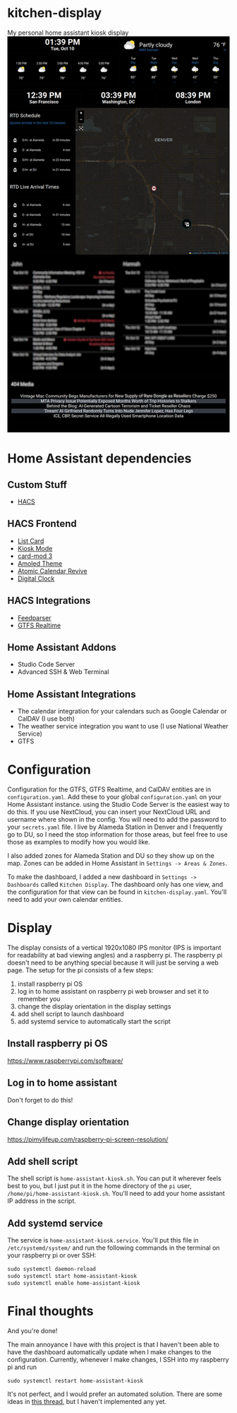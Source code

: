 # kitchen-display
My personal home assistant kiosk display
![dashboard](./dashboard.png)
# Home Assistant dependencies
## Custom Stuff
- [HACS](https://hacs.xyz/)
## HACS Frontend
- [List Card](https://github.com/iantrich/list-card)
- [Kiosk Mode](https://github.com/NemesisRE/kiosk-mode)
- [card-mod 3](https://github.com/thomasloven/lovelace-card-mod)
- [Amoled Theme](https://github.com/home-assistant-community-themes/amoled)
- [Atomic Calendar Revive](https://github.com/totaldebug/atomic-calendar-revive)
- [Digital Clock](https://github.com/wassy92x/lovelace-digital-clock)
## HACS Integrations
- [Feedparser](https://github.com/custom-components/feedparser)
- [GTFS Realtime](https://github.com/mark1foley/ha-gtfs-rt-v2)
## Home Assistant Addons
- Studio Code Server
- Advanced SSH & Web Terminal
## Home Assistant Integrations
- The calendar integration for your calendars such as Google Calendar or CalDAV (I use both)
- The weather service integration you want to use (I use National Weather Service)
- GTFS
# Configuration
Configuration for the GTFS, GTFS Realtime, and CalDAV entities are in `configuration.yaml`. Add these to your global `configuration.yaml` on your Home Assistant instance. using the Studio Code Server is the easiest way to do this. If you use NextCloud, you can insert your NextCloud URL and username where shown in the config. You will need to  add the password to your `secrets.yaml` file. I live by Alameda Station in Denver and I frequently go to DU, so I need the stop information for those areas, but feel free to use those as examples to modify how you would like.

I also added zones for Alameda Station and DU so they show up on the map. Zones can be added in Home Assistant in `Settings -> Areas & Zones`.

To make the dashboard, I added a new dashboard in `Settings -> Dashboards` called `Kitchen Display`.  The dashboard only has one view, and the configuration for that view can be found in `kitchen-display.yaml`. You'll need to add your own calendar entities.

# Display
The display consists of a vertical 1920x1080 IPS monitor (IPS is important for readability at bad viewing angles) and a raspberry pi. The raspberry pi doesn't need to be anything special because it will just be serving a web page. The setup for the pi consists of a few steps:
1. install raspberry pi OS
2. log in to home assistant on raspberry pi web browser and set it to remember you
3. change the display orientation in the display settings
4. add shell script to launch dashboard
5. add systemd service to automatically start the script
## Install raspberry pi OS
https://www.raspberrypi.com/software/
## Log in to home assistant
Don't forget to do this!
## Change display orientation
https://pimylifeup.com/raspberry-pi-screen-resolution/
## Add shell script
The shell script is `home-assistant-kiosk.sh`. You can put it wherever feels best to you, but I just put it in the home directory of the `pi` user, `/home/pi/home-assistant-kiosk.sh`. You'll need to add your home assistant IP address in the script.
## Add systemd service
The service is `home-assistant-kiosk.service`. You'll put this file in `/etc/systemd/system/` and run the following commands in the terminal on your raspberry pi or over SSH:
```
sudo systemctl daemon-reload
sudo systemctl start home-assistant-kiosk
sudo systemctl enable home-assistant-kiosk
```
# Final thoughts
And you're done!

The main annoyance I have with this project is that I haven't been able to have the dashboard automatically update when I make changes to the configuration. Currently, whenever I make changes, I SSH into my raspberry pi and run
```
sudo systemctl restart home-assistant-kiosk
```
It's not perfect, and I would prefer an automated solution. There are some ideas in [this thread](https://community.home-assistant.io/t/solved-how-can-i-get-my-dashboard-to-refresh-automatically-instead-of-showing-the-refresh-prompt/357842/22), but I haven't implemented any yet.
